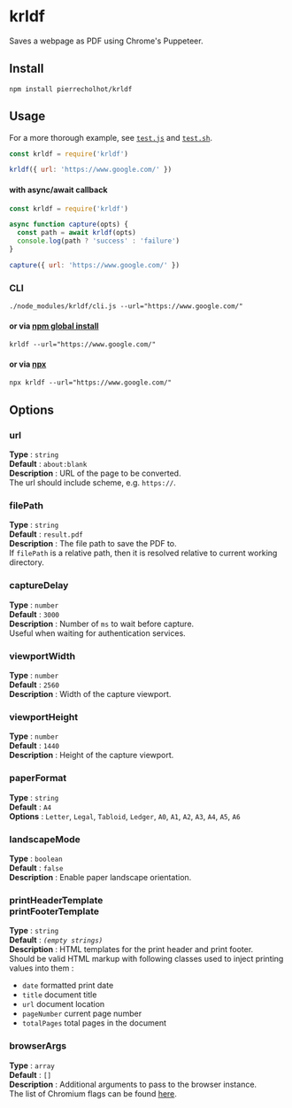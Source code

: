 # krldf

Saves a webpage as PDF using Chrome's Puppeteer.


## Install

```shell
npm install pierrecholhot/krldf
```


## Usage

For a more thorough example, see [`test.js`](./test.js) and [`test.sh`](./test.sh).

```javascript
const krldf = require('krldf')

krldf({ url: 'https://www.google.com/' })
```

#### with async/await callback

```javascript
const krldf = require('krldf')

async function capture(opts) {
  const path = await krldf(opts)
  console.log(path ? 'success' : 'failure')
}

capture({ url: 'https://www.google.com/' })
```

### CLI

```shell
./node_modules/krldf/cli.js --url="https://www.google.com/"
```

#### or via [npm global install](https://docs.npmjs.com/getting-started/installing-npm-packages-globally)

```shell
krldf --url="https://www.google.com/"
```

#### or via [npx](https://www.npmjs.com/package/npx)

```shell
npx krldf --url="https://www.google.com/"
```


## Options

### url

  **Type** : `string` <br />
  **Default** : `about:blank` <br />
  **Description** : URL of the page to be converted. <br />The url should include scheme, e.g. `https://`. <br />

### filePath

  **Type** : `string` <br />
  **Default** : `result.pdf` <br />
  **Description** : The file path to save the PDF to. <br />If `filePath` is a relative path, then it is resolved relative to current working directory.

### captureDelay

  **Type** : `number` <br />
  **Default** : `3000` <br />
  **Description** : Number of `ms` to wait before capture. <br />Useful when waiting for authentication services.

### viewportWidth

  **Type** : `number` <br />
  **Default** : `2560` <br />
  **Description** : Width of the capture viewport.

### viewportHeight

  **Type** : `number` <br />
  **Default** : `1440` <br />
  **Description** : Height of the capture viewport.

### paperFormat

  **Type** : `string` <br />
  **Default** : `A4` <br />
  **Options** : `Letter`, `Legal`, `Tabloid`, `Ledger`, `A0`, `A1`, `A2`, `A3`, `A4`, `A5`, `A6`

### landscapeMode

  **Type** : `boolean` <br />
  **Default** : `false` <br />
  **Description** : Enable paper landscape orientation.

### printHeaderTemplate <br />printFooterTemplate

  **Type** : `string` <br />
  **Default** : *`(empty strings)`* <br />
  **Description** : HTML templates for the print header and print footer. <br />Should be valid HTML markup with following classes used to inject printing values into them :

  - `date` formatted print date
  - `title` document title
  - `url` document location
  - `pageNumber` current page number
  - `totalPages` total pages in the document

### browserArgs

  **Type** : `array` <br />
  **Default** : `[]` <br />
  **Description** : Additional arguments to pass to the browser instance. <br />The list of Chromium flags can be found [here](https://peter.sh/experiments/chromium-command-line-switches/).
